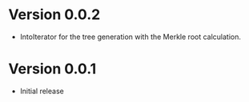 # Version 0.0.2

- IntoIterator for the tree generation with the Merkle root calculation.

# Version 0.0.1

- Initial release
